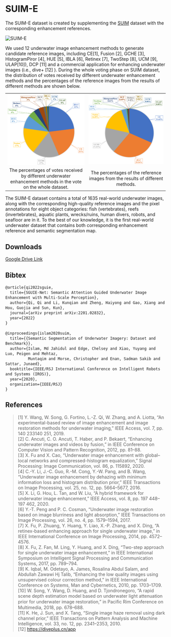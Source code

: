 # SUIM-E
The SUIM-E dataset is created by supplementing the [SUIM](https://github.com/xahidbuffon/SUIM) dataset with the corresponding enhancement references.

![SUIM-E](./figs/SUIM-E.png)

We used 12 underwater image enhancement methods to generate candidate reference images, including CE[1], Fusion [2], GCHE [3], HistogramPiror [4], HUE [5], IBLA [6], Retinex [7], TwoStep [8], UCM [9], ULAP[10]), DCP [11] and a commercial application for enhancing underwater images (i.e., dive+ [12] ). During the whole voting phase on SUIM dataset, the distribution of votes received by different underwater enhancement methods and the percentages of the reference images from the results of different methods are shown below.

<table><tr>
<td><img src="./figs/votes.png"></td>
<td><img src="./figs/percentage.png"></td>
</tr>
<tr>
<td align="center">The percentages of votes received by diﬀerent underwater enhancement methods in the vote on the whole dataset.</td>
<td align="center">The percentages of the reference images from the results of diﬀerent methods.</td>
</tr>
</table>

The SUIM-E dataset contains a total of 1635 real-world underwater images, along with the corresponding high-quality reference images and the pixel annotations for eight object categories: fish (vertebrates), reefs (invertebrates), aquatic plants, wrecks/ruins, human divers, robots, and seafloor are in it. To the best of our knowledge, it is the first real-world underwater dataset that contains both corresponding enhancement reference and semantic segmentation map.

## Downloads

[Google Drive Link](https://drive.google.com/drive/folders/1gA3Ic7yOSbHd3w214-AgMI9UleAt4bRM?usp=sharing)

## Bibtex
```
@article{qi2022sguie,
  title={SGUIE-Net: Semantic Attention Guided Underwater Image Enhancement with Multi-Scale Perception},
  author={Qi, Qi and Li, Kunqian and Zheng, Haiyong and Gao, Xiang and Hou, Guojia and Sun, Kun},
  journal={arXiv preprint arXiv:2201.02832},
  year={2022}
}

@inproceedings{islam2020suim,
  title={{Semantic Segmentation of Underwater Imagery: Dataset and Benchmark}},
  author={Islam, Md Jahidul and Edge, Chelsey and Xiao, Yuyang and Luo, Peigen and Mehtaz, 
          Muntaqim and Morse, Christopher and Enan, Sadman Sakib and Sattar, Junaed},
  booktitle={IEEE/RSJ International Conference on Intelligent Robots and Systems (IROS)},
  year={2020},
  organization={IEEE/RSJ}
}
```
## References
> [1] Y. Wang, W. Song, G. Fortino, L.-Z. Qi, W. Zhang, and A. Liotta, “An experimental-based review of image enhancement and image restoration methods for underwater imaging,” IEEE Access, vol. 7, pp. 140 233140 251, 2019.  
[2] C. Ancuti, C. O. Ancuti, T. Haber, and P. Bekaert, “Enhancing underwater images and videos by fusion,” in IEEE Conference on Computer Vision and Pattern Recognition, 2012, pp. 81–88.  
[3] X. Fu and X. Cao, “Underwater image enhancement with global–local networks and compressed-histogram equalization,” Signal Processing: Image Communication, vol. 86, p. 115892, 2020.  
[4] C.-Y. Li, J.-C. Guo, R.-M. Cong, Y.-W. Pang, and B. Wang, “Underwater image enhancement by dehazing with minimum information loss and histogram distribution prior,” IEEE Transactions on Image Processing, vol. 25, no. 12, pp. 5664–5677, 2016.  
[5] X. Li, G. Hou, L. Tan, and W. Liu, “A hybrid framework for underwater image enhancement,” IEEE Access, vol. 8, pp. 197 448–197 462, 2020.  
[6] Y.-T. Peng and P. C. Cosman, “Underwater image restoration based on image blurriness and light absorption,” IEEE Transactions on Image Processing, vol. 26, no. 4, pp. 1579–1594, 2017.  
[7] X. Fu, P. Zhuang, Y. Huang, Y. Liao, X.-P. Zhang, and X. Ding, “A retinex-based enhancing approach for single underwater image,” in IEEE International Conference on Image Processing, 2014, pp. 4572–4576.  
[8] X. Fu, Z. Fan, M. Ling, Y. Huang, and X. Ding, “Two-step approach for single underwater image enhancement,” in IEEE International Symposium on Intelligent Signal Processing and Communication Systems, 2017, pp. 789–794.  
[9] K. Iqbal, M. Odetayo, A. James, Rosalina Abdul Salam, and Abdullah Zawawi Hj Talib, “Enhancing the low quality images using unsupervised colour correction method,” in IEEE International Conference on Systems, Man and Cybernetics, 2010, pp. 1703–1709.  
[10] W. Song, Y. Wang, D. Huang, and D. Tjondronegoro, “A rapid scene depth estimation model based on underwater light attenuation prior for underwater image restoration,” in Paciﬁc Rim Conference on Multimedia, 2018, pp. 678–688.  
[11] K. He, J. Sun, and X. Tang, “Single image haze removal using dark channel prior,” IEEE Transactions on Pattern Analysis and Machine Intelligence, vol. 33, no. 12, pp. 2341–2353, 2010.  
[12] https://diveplus.cn/app